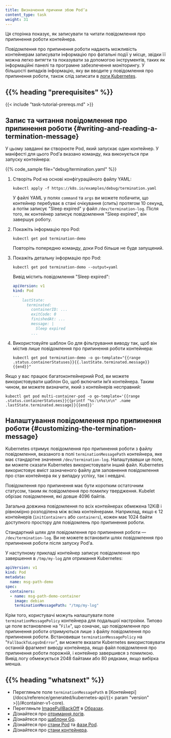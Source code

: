 ```yaml
---
title: Визначення причини збою Podʼа
content_type: task
weight: 31
---
```


<!-- overview -->

Ця сторінка показує, як записувати та читати повідомлення про припинення роботи контейнера.

Повідомлення про припинення роботи надають можливість контейнерам записувати інформацію про фатальні події у місце, звідки її можна легко витягти та показувати за допомогою інструментів, таких як інформаційні панелі та програмне забезпечення моніторингу. У більшості випадків інформацію, яку ви вводите у повідомлення про припинення роботи, також слід записати в [логи Kubernetes](/uk/docs/concepts/cluster-administration/logging/).

## {{% heading "prerequisites" %}}

{{< include "task-tutorial-prereqs.md" >}}

<!-- steps -->

## Запис та читання повідомлення про припинення роботи {#writing-and-reading-a-termination-message}

У цьому завданні ви створюєте Pod, який запускає один контейнер. У маніфесті для цього Podʼа вказано команду, яка виконується при запуску контейнера:

{{% code_sample file="debug/termination.yaml" %}}

1. Створіть Pod на основі конфігураційного файлу YAML:

    ```shell
    kubectl apply -f https://k8s.io/examples/debug/termination.yaml
    ```

    У файлі YAML у полях `command` та `args` ви можете побачити, що контейнер перебуває в стані очікування (спить) протягом 10 секунд, а потім записує "Sleep expired" у файл `/dev/termination-log`. Після того, як контейнер записує повідомлення "Sleep expired", він завершує роботу.

2. Покажіть інформацію про Pod:

    ```shell
    kubectl get pod termination-demo
    ```

    Повторіть попередню команду, доки Pod більше не буде запущений.

3. Покажіть детальну інформацію про Pod:

    ```shell
    kubectl get pod termination-demo --output=yaml
    ```

    Вивід містить повідомлення "Sleep expired":

    ```yaml
    apiVersion: v1
    kind: Pod
    ...
        lastState:
          terminated:
            containerID: ...
            exitCode: 0
            finishedAt: ...
            message: |
              Sleep expired
            ...
    ```

4. Використовуйте шаблон Go для фільтрування виводу так, щоб він містив лише повідомлення про припинення роботи контейнера:

    ```shell
    kubectl get pod termination-demo -o go-template="{{range .status.containerStatuses}}{{.lastState.terminated.message}}{{end}}"
    ```

Якщо у вас працює багатоконтейнерний Pod, ви можете використовувати шаблон Go, щоб включити імʼя контейнера. Таким чином, ви можете визначити, який з контейнерів несправний:

```shell
kubectl get pod multi-container-pod -o go-template='{{range .status.containerStatuses}}{{printf "%s:\n%s\n\n" .name .lastState.terminated.message}}{{end}}'
```

## Налаштування повідомлення про припинення роботи {#customizing-the-termination-message}

Kubernetes отримує повідомлення про припинення роботи з файлу повідомлення, вказаного в полі `terminationMessagePath` контейнера, яке має стандартне значення `/dev/termination-log`. Налаштувавши це поле, ви можете сказати Kubernetes використовувати інший файл. Kubernetes використовує вміст зазначеного файлу для заповнення повідомлення про стан контейнера як у випадку успіху, так і невдачі.

Повідомлення про припинення має бути коротким остаточним статусом, таким як повідомлення про помилку твердження. Kubelet обрізає повідомлення, які довше 4096 байтів.

Загальна довжина повідомлення по всіх контейнерах обмежена 12KiB і рівномірно розподілена між всіма контейнерами. Наприклад, якщо є 12 контейнерів (`initContainers` або `containers`), кожен має 1024 байти доступного простору для повідомлень про припинення роботи.

Стандартний шлях для повідомлення про припинення роботи — `/dev/termination-log`. Ви не можете встановити шлях повідомлення про припинення роботи після запуску Podʼа.

У наступному прикладі контейнер записує повідомлення про завершення в `/tmp/my-log` для отримання Kubernetes:

```yaml
apiVersion: v1
kind: Pod
metadata:
  name: msg-path-demo
spec:
  containers:
  - name: msg-path-demo-container
    image: debian
    terminationMessagePath: "/tmp/my-log"
```

Крім того, користувачі можуть налаштувати поле `terminationMessagePolicy` контейнера для подальшої настройки. Типово це поле встановлене на "`File`", що означає, що повідомлення про припинення роботи отримуються лише з файлу повідомлення про припинення роботи. Встановивши `terminationMessagePolicy` на "`FallbackToLogsOnError`", ви можете вказати Kubernetes використовувати останній фрагмент виводу контейнера, якщо файл повідомлення про припинення роботи порожній, і контейнер завершився з помилкою. Вивід логу обмежується 2048 байтами або 80 рядками, якщо вибірка менша.

## {{% heading "whatsnext" %}}

* Перегляньте поле `terminationMessagePath` в [Контейнері](/docs/reference/generated/kubernetes-api/{{< param "version" >}}/#container-v1-core).
* Перегляньте [ImagePullBackOff](/uk/docs/concepts/containers/images/#imagepullbackoff) в [Образах](/uk/docs/concepts/containers/images/).
* Дізнайтеся про [отримання логів](/uk/docs/concepts/cluster-administration/logging/).
* Дізнайтеся про [шаблони Go](https://pkg.go.dev/text/template).
* Дізнайтеся про [стани Pod](/uk/docs/tasks/debug/debug-application/debug-init-containers/#understanding-pod-status) та [фази Pod](/uk/docs/concepts/workloads/pods/pod-lifecycle/#pod-phase).
* Дізнайтеся про [стани контейнера](/uk/docs/concepts/workloads/pods/pod-lifecycle/#container-states).
